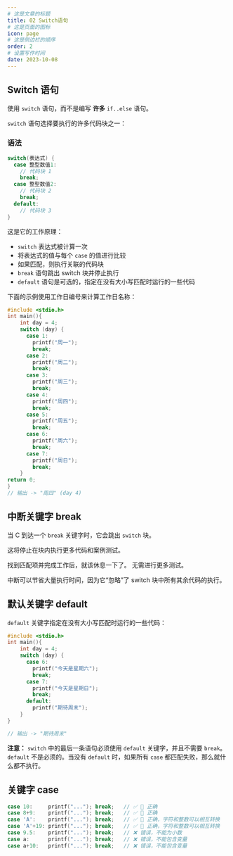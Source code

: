 ```yaml
---
# 这是文章的标题
title: 02 Switch语句
# 这是页面的图标
icon: page
# 这是侧边栏的顺序
order: 2
# 设置写作时间
date: 2023-10-08
---
```


## Switch 语句

使用 `switch` 语句，而不是编写 **许多** `if..else` 语句。

`switch` 语句选择要执行的许多代码块之一：

### 语法

```c
switch(表达式) {
  case 整型数值1:
    // 代码块 1
    break;
  case 整型数值2:
    // 代码块 2
    break;
  default:
    // 代码块 3
}
```

这是它的工作原理：

* `switch` 表达式被计算一次
* 将表达式的值与每个 `case` 的值进行比较
* 如果匹配，则执行关联的代码块
* `break` 语句跳出 switch 块并停止执行
* `default` 语句是可选的，指定在没有大小写匹配时运行的一些代码

下面的示例使用工作日编号来计算工作日名称：

```c
#include <stdio.h>
int main(){
	int day = 4;
	switch (day) {
	  case 1:
	    printf("周一");
	    break;
	  case 2:
	    printf("周二");
	    break;
	  case 3:
	    printf("周三");
	    break;
	  case 4:
	    printf("周四");
	    break;
	  case 5:
	    printf("周五");
	    break;
	  case 6:
	    printf("周六");
	    break;
	  case 7:
	    printf("周日");
	    break;
	}
return 0;
}
// 输出 -> "周四" (day 4)
```

## 中断关键字 break

当 C 到达一个 `break` 关键字时，它会跳出 `switch` 块。

这将停止在块内执行更多代码和案例测试。

找到匹配项并完成工作后，就该休息一下了。 无需进行更多测试。

中断可以节省大量执行时间，因为它“忽略”了 switch 块中所有其余代码的执行。

## 默认关键字 default

`default` 关键字指定在没有大小写匹配时运行的一些代码：

```c
#include <stdio.h>
int main(){
	int day = 4;
	switch (day) {
	  case 6:
	    printf("今天是星期六");
	    break;
	  case 7:
	    printf("今天是星期日");
	    break;
	  default:
	    printf("期待周末");
	}
}

// 输出 -> "期待周末"
```

**注意：** `switch` 中的最后一条语句必须使用 `default` 关键字，并且不需要 `break`。`default` 不是必须的。当没有 `default` 时，如果所有 `case` 都匹配失败，那么就什么都不执行。

## 关键字 case

```c
case 10:     printf("..."); break;   // ✅ 💯 正确
case 8+9:    printf("..."); break;   // ✅ 💯 正确
case 'A':    printf("..."); break;   // ✅ 💯 正确，字符和整数可以相互转换
case 'A'+19: printf("..."); break;   // ✅ 💯 正确，字符和整数可以相互转换
case 9.5:    printf("..."); break;   // ❌ 错误，不能为小数
case a:      printf("..."); break;   // ❌ 错误，不能包含变量
case a+10:   printf("..."); break;   // ❌ 错误，不能包含变量